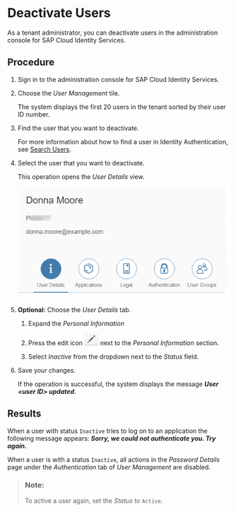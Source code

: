 <!-- loio99cf468fca3e43048af1734ed350478e -->

# Deactivate Users

As a tenant administrator, you can deactivate users in the administration console for SAP Cloud Identity Services.



<a name="loio99cf468fca3e43048af1734ed350478e__steps_adm_jxn_vdb"/>

## Procedure

1.  Sign in to the administration console for SAP Cloud Identity Services.

2.  Choose the *User Management* tile.

    The system displays the first 20 users in the tenant sorted by their user ID number.

3.  Find the user that you want to deactivate.

    For more information about how to find a user in Identity Authentication, see [Search Users](search-users-06078a6.md).

4.  Select the user that you want to deactivate.

    This operation opens the *User Details* view.

    ![](images/User_Details_in_Administration_Console_45ebcd1.png)

5.  **Optional:** Choose the *User Details* tab.

    1.  Expand the *Personal Information*

    2.  Press the edit icon ![](images/Edit_User_Details_e96801b.png) next to the *Personal Information* section.

    3.  Select *Inactive* from the dropdown next to the *Status* field.


6.  Save your changes.

    If the operation is successful, the system displays the message ***User <user ID\> updated***.




<a name="loio99cf468fca3e43048af1734ed350478e__result_lzp_b14_vdb"/>

## Results

When a user with status `Inactive` tries to log on to an application the following message appears: ***Sorry, we could not authenticate you. Try again.***

When a user is with a status `Inactive`, all actions in the *Password Details* page under the *Authentication* tab of *User Management* are disabled.

> ### Note:  
> To active a user again, set the *Status* to `Active`.


